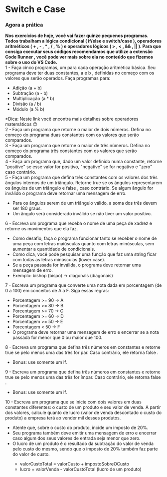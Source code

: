 <h1>Switch e Case</h1>
<h3> Agora a prática</h3>
<p>
<b>Nos exercícios de hoje, você vai fazer quinze pequenos programas. Todos trabalham a lógica condicional ( if/else e switch/case ), operadores aritméticos ( + , - , * , / , % ) e operadores lógicos ( > , < , && , || ). Para que consiga executar seus códigos recomendamos que utilize a extensão Code Runner , você pode ver mais sobre ela no conteúdo que fizemos sobre o uso do VS Code.</b><br>
1 - Faça cinco programas, um para cada operação aritmética básica. Seu programa deve ter duas constantes, a e b , definidas no começo com os valores que serão operados. Faça programas para:<br>
<ul>
<li>Adição (a + b)</li>
<li>Subtração (a - b)</li>
<li>Multiplicação (a * b)</li>
<li>Divisão (a / b)</li>
<li>Módulo (a % b)</li>
</ul>
*Dica: Neste link você encontra mais detalhes sobre operadores matemáticos 😉<br>
2 - Faça um programa que retorne o maior de dois números. Defina no começo do programa duas constantes com os valores que serão comparados.<br>
3 - Faça um programa que retorne o maior de três números. Defina no começo do programa três constantes com os valores que serão comparados.<br>
4 - Faça um programa que, dado um valor definido numa constante, retorne "positive" se esse valor for positivo, "negative" se for negativo e "zero" caso contrário.<br>
5 - Faça um programa que defina três constantes com os valores dos três ângulos internos de um triângulo. Retorne true se os ângulos representarem os ângulos de um triângulo e false , caso contrário. Se algum ângulo for inválido o programa deve retornar uma mensagem de erro.<br>
<ul>
<li>Para os ângulos serem de um triângulo válido, a soma dos três devem ser 180 graus.</li>
<li>Um ângulo será considerado inválido se não tiver um valor positivo.</li>
</ul>
6 - Escreva um programa que receba o nome de uma peça de xadrez e retorne os movimentos que ela faz.
<ul>
<li>Como desafio, faça o programa funcionar tanto se receber o nome de uma peça com letras maiúsculas quanto com letras minúsculas, sem aumentar a quantidade de condicionais.</li>
<li>Como dica, você pode pesquisar uma função que faz uma string ficar com todas as letras minúsculas (lower case).</li>
<li>Se a peça passada for inválida, o programa deve retornar uma mensagem de erro.</li>
<li>Exemplo: bishop (bispo) -> diagonals (diagonais)</li>
</ul>
7 - Escreva um programa que converte uma nota dada em porcentagem (de 0 a 100) em conceitos de A a F. Siga essas regras:
<ul>
<li>Porcentagem >= 90 -> A</li>
<li>Porcentagem >= 80 -> B</li>
<li>Porcentagem >= 70 -> C</li>
<li>Porcentagem >= 60 -> D</li>
<li>Porcentagem >= 50 -> E</li>
<li>Porcentagem < 50 -> F</li>
<li>O programa deve retornar uma mensagem de erro e encerrar se a nota passada for menor que 0 ou maior que 100.</li>
</ul>
8 - Escreva um programa que defina três números em constantes e retorne true se pelo menos uma das três for par. Caso contrário, ele retorna false .
<ul>
<li>Bonus: use somente um if.</li>
</ul>
9 - Escreva um programa que defina três números em constantes e retorne true se pelo menos uma das três for ímpar. Caso contrário, ele retorna false .
<ul>
<li>Bonus: use somente um if.</li>
</ul>
10 - Escreva um programa que se inicie com dois valores em duas constantes diferentes: o custo de um produto e seu valor de venda. A partir dos valores, calcule quanto de lucro (valor de venda descontado o custo do produto) a empresa terá ao vender mil desses produtos.
<ul>
<li>Atente que, sobre o custo do produto, incide um imposto de 20%.</li>
<li>Seu programa também deve emitir uma mensagem de erro e encerrar caso algum dos seus valores de entrada seja menor que zero.</li>
<li>O lucro de um produto é o resultado da subtração do valor de venda pelo custo do mesmo, sendo que o imposto de 20% também faz parte do valor de custo.</li>
<ul>
<li>valorCustoTotal = valorCusto + impostoSobreOCusto</li>
<li>lucro = valorVenda - valorCustoTotal (lucro de um produto)</li>
</ul>
</ul>
</p>
